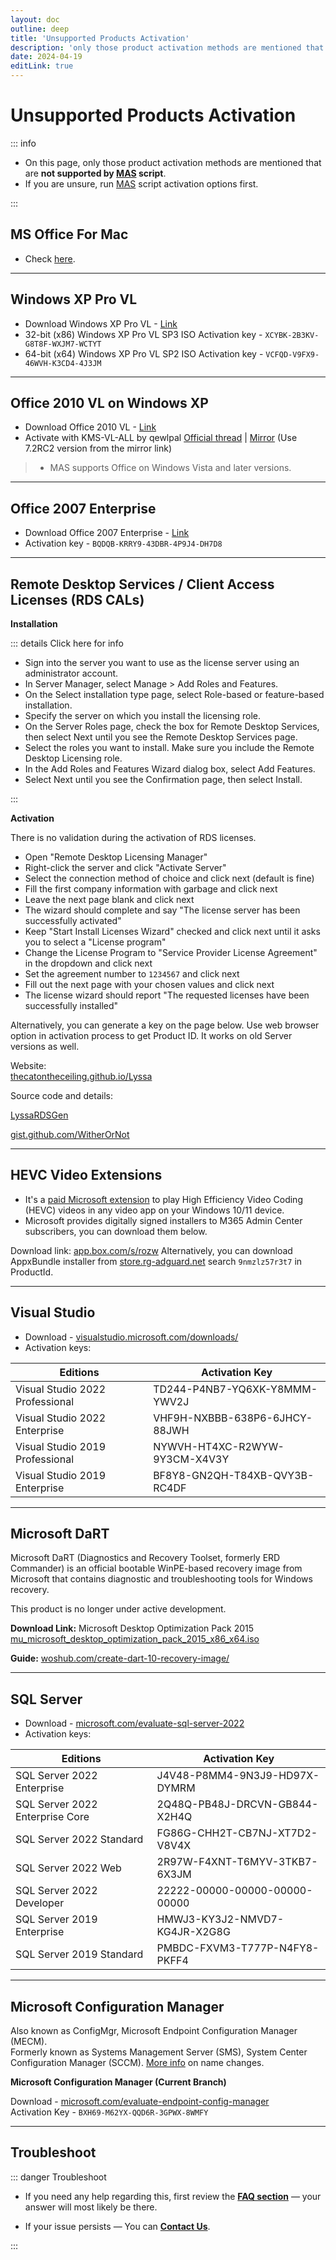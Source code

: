 ```yaml
---
layout: doc
outline: deep
title: 'Unsupported Products Activation'
description: 'only those product activation methods are mentioned that are -not supported- by MAS script'
date: 2024-04-19
editLink: true
---
```


# Unsupported Products Activation

::: info

- On this page, only those product activation methods are mentioned that are **not supported by [MAS](./index) script**.
- If you are unsure, run [MAS](./index#step2) script activation options first.

:::

## MS Office For Mac

- Check [here][1].

---

## Windows XP Pro VL

- Download Windows XP Pro VL - [Link](./windows_xp_links)
-	32-bit (x86) Windows XP Pro VL SP3 ISO Activation key - `XCYBK-2B3KV-G8T8F-WXJM7-WCTYT`
-	64-bit (x64) Windows XP Pro VL SP2 ISO Activation key - `VCFQD-V9FX9-46WVH-K3CD4-4J3JM`

----

## Office 2010 VL on Windows XP

- Download Office 2010 VL - [Link][2]
-	Activate with KMS-VL-ALL by qewlpal [Official thread][3] | [Mirror][4] (Use 7.2RC2 version from the mirror link)

> -  MAS supports Office on Windows Vista and later versions.

----

## Office 2007 Enterprise

- Download Office 2007 Enterprise - [Link][5]
-	Activation key - `BQDQB-KRRY9-43DBR-4P9J4-DH7D8`

----

## Remote Desktop Services / Client Access Licenses (RDS CALs)

**Installation**  

::: details Click here for info

- Sign into the server you want to use as the license server using an administrator account.
-  In Server Manager, select Manage > Add Roles and Features.
-  On the Select installation type page, select Role-based or feature-based installation.
-  Specify the server on which you install the licensing role.
-  On the Server Roles page, check the box for Remote Desktop Services, then select Next until you see the Remote Desktop Services page.
-  Select the roles you want to install. Make sure you include the Remote Desktop Licensing role.
-  In the Add Roles and Features Wizard dialog box, select Add Features.
-  Select Next until you see the Confirmation page, then select Install.

::: 

**Activation**

There is no validation during the activation of RDS licenses.

-  Open "Remote Desktop Licensing Manager"
-  Right-click the server and click "Activate Server"
-  Select the connection method of choice and click next (default is fine)
-  Fill the first company information with garbage and click next
-  Leave the next page blank and click next
-  The wizard should complete and say "The license server has been successfully activated"
-  Keep "Start Install Licenses Wizard" checked and click next until it asks you to select a "License program"
-  Change the License Program to "Service Provider License Agreement" in the dropdown and click next
-  Set the agreement number to `1234567` and click next
-  Fill out the next page with your chosen values and click next
-  The license wizard should report "The requested licenses have been successfully installed"

Alternatively, you can generate a key on the page below. Use web browser option in activation process to get Product ID. It works on old Server versions as well.  

Website:  
[thecatontheceiling.github.io/Lyssa][6] 

Source code and details:  

[LyssaRDSGen][7]

[gist.github.com/WitherOrNot][8]

----

## HEVC Video Extensions

-	It's a [paid Microsoft extension][9] to play High Efficiency Video Coding (HEVC) videos in any video app on your Windows 10/11 device.
-	Microsoft provides digitally signed installers to M365 Admin Center subscribers, you can download them below.

Download link: [app.box.com/s/rozw][10] 
Alternatively, you can download AppxBundle installer from [store.rg-adguard.net][11] search `9nmzlz57r3t7` in ProductId.

---

## Visual Studio

-	Download - [visualstudio.microsoft.com/downloads/][12]
-	Activation keys:

| Editions                        | Activation Key                |
|---------------------------------|-------------------------------|
| Visual Studio 2022 Professional | TD244-P4NB7-YQ6XK-Y8MMM-YWV2J |
| Visual Studio 2022 Enterprise   | VHF9H-NXBBB-638P6-6JHCY-88JWH |
| Visual Studio 2019 Professional | NYWVH-HT4XC-R2WYW-9Y3CM-X4V3Y |
| Visual Studio 2019 Enterprise   | BF8Y8-GN2QH-T84XB-QVY3B-RC4DF |

----

## Microsoft DaRT

Microsoft DaRT (Diagnostics and Recovery Toolset, formerly ERD Commander) is an official bootable WinPE-based recovery image from Microsoft that contains diagnostic and troubleshooting tools for Windows recovery.

This product is no longer under active development.

**Download Link:** Microsoft Desktop Optimization Pack 2015  
[mu_microsoft_desktop_optimization_pack_2015_x86_x64.iso][13]

**Guide:** [woshub.com/create-dart-10-recovery-image/][14]

-----

## SQL Server

-	Download - [microsoft.com/evaluate-sql-server-2022][15]
-	Activation keys:

| Editions                        | Activation Key                |
|---------------------------------|-------------------------------|
| SQL Server 2022 Enterprise      | J4V48-P8MM4-9N3J9-HD97X-DYMRM |
| SQL Server 2022 Enterprise Core | 2Q48Q-PB48J-DRCVN-GB844-X2H4Q |
| SQL Server 2022 Standard        | FG86G-CHH2T-CB7NJ-XT7D2-V8V4X |
| SQL Server 2022 Web             | 2R97W-F4XNT-T6MYV-3TKB7-6X3JM |
| SQL Server 2022 Developer       | 22222-00000-00000-00000-00000 |
| SQL Server 2019 Enterprise      | HMWJ3-KY3J2-NMVD7-KG4JR-X2G8G |
| SQL Server 2019 Standard        | PMBDC-FXVM3-T777P-N4FY8-PKFF4 |

---

## Microsoft Configuration Manager

Also known as ConfigMgr, Microsoft Endpoint Configuration Manager (MECM).  
Formerly known as Systems Management Server (SMS), System Center Configuration Manager (SCCM). [More info][16] on name changes.  

**Microsoft Configuration Manager (Current Branch)**

Download - [microsoft.com/evaluate-endpoint-config-manager][17]   
Activation Key - `BXH69-M62YX-QQD6R-3GPWX-8WMFY`

----

## Troubleshoot  

::: danger Troubleshoot

- If you need any help regarding this, first review the [**FAQ section**](./faq) — your answer will most likely be there.  

- If your issue persists — You can [**Contact Us**](./troubleshoot).

:::

[1]: https://massgrave.dev/office_for_mac
[2]: https://massgrave.dev/office_msi_links#office-2010
[3]: https://forums.mydigitallife.net/threads/kms-vl-all-online-offline-kms-activator-for-microsoft-products.63471/
[4]: https://app.box.com/s/q0nyib6bfylosvbbm5x8ztg87vy0kl8a
[5]: https://massgrave.dev/office_msi_links#office-2007
[6]: https://thecatontheceiling.github.io/LyssaRDSGen/
[7]: https://github.com/thecatontheceiling/LyssaRDSGen
[8]: https://gist.github.com/WitherOrNot/c34c4c7b893e89ab849ce04e007d89a9
[9]: https://apps.microsoft.com/detail/9nmzlz57r3t7
[10]: https://app.box.com/s/rozwl3zsx6o90xw2568by61fhp3z3icw 
[11]: https://store.rg-adguard.net/
[12]: https://visualstudio.microsoft.com/downloads/
[13]: https://drive.massgrave.dev/mu_microsoft_desktop_optimization_pack_2015_x86_x64_dvd_5975282.iso
[14]: https://woshub.com/create-dart-10-recovery-image/
[15]: https://www.microsoft.com/en-us/evalcenter/evaluate-sql-server-2022
[16]: https://craigtwall.com/how-sccm-became-memcm-or-just-configmgr/
[17]: https://www.microsoft.com/en-us/evalcenter/evaluate-microsoft-endpoint-configuration-manager  
